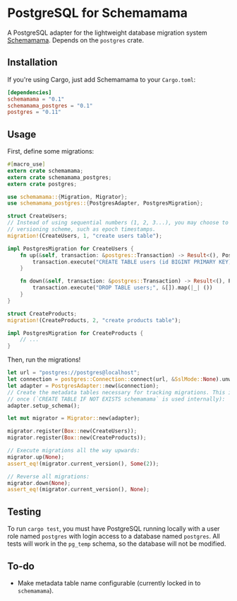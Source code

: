 # PostgreSQL for Schemamama

A PostgreSQL adapter for the lightweight database migration system
[Schemamama](https://github.com/SkylerLipthay/schemamama). Depends on the
`postgres` crate.

## Installation

If you're using Cargo, just add Schemamama to your `Cargo.toml`:

```toml
[dependencies]
schemamama = "0.1"
schemamama_postgres = "0.1"
postgres = "0.11"
```

## Usage

First, define some migrations:

```rust
#[macro_use]
extern crate schemamama;
extern crate schemamama_postgres;
extern crate postgres;

use schemamama::{Migration, Migrator};
use schemamama_postgres::{PostgresAdapter, PostgresMigration};

struct CreateUsers;
// Instead of using sequential numbers (1, 2, 3...), you may choose to use a collaborative
// versioning scheme, such as epoch timestamps.
migration!(CreateUsers, 1, "create users table");

impl PostgresMigration for CreateUsers {
    fn up(&self, transaction: &postgres::Transaction) -> Result<(), PostgresError> {
        transaction.execute("CREATE TABLE users (id BIGINT PRIMARY KEY);", &[]).map(|_| ())
    }

    fn down(&self, transaction: &postgres::Transaction) -> Result<(), PostgresError> {
        transaction.execute("DROP TABLE users;", &[]).map(|_| ())
    }
}

struct CreateProducts;
migration!(CreateProducts, 2, "create products table");

impl PostgresMigration for CreateProducts {
    // ...
}
```

Then, run the migrations!

```rust
let url = "postgres://postgres@localhost";
let connection = postgres::Connection::connect(url, &SslMode::None).unwrap();
let adapter = PostgresAdapter::new(&connection);
// Create the metadata tables necessary for tracking migrations. This is safe to call more than
// once (`CREATE TABLE IF NOT EXISTS schemamama` is used internally):
adapter.setup_schema();

let mut migrator = Migrator::new(adapter);

migrator.register(Box::new(CreateUsers));
migrator.register(Box::new(CreateProducts));

// Execute migrations all the way upwards:
migrator.up(None);
assert_eq!(migrator.current_version(), Some(2));

// Reverse all migrations:
migrator.down(None);
assert_eq!(migrator.current_version(), None);
```

## Testing

To run `cargo test`, you must have PostgreSQL running locally with a user role
named `postgres` with login access to a database named `postgres`. All tests
will work in the `pg_temp` schema, so the database will not be modified.

## To-do

* Make metadata table name configurable (currently locked in to `schemamama`).
